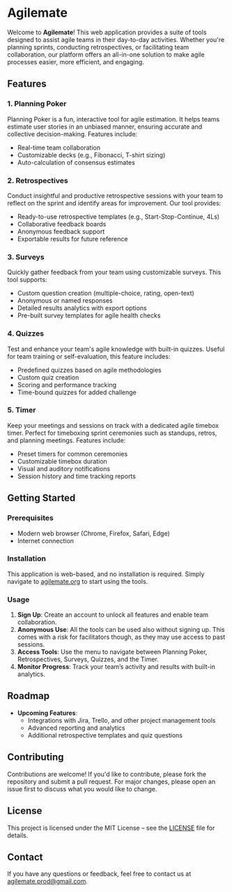 # Agilemate

Welcome to **Agilemate**! 
This web application provides a suite of tools designed to assist agile teams in their day-to-day activities. Whether you're planning sprints, conducting retrospectives, or facilitating team collaboration, our platform offers an all-in-one solution to make agile processes easier, more efficient, and engaging.

## Features

### 1. Planning Poker
Planning Poker is a fun, interactive tool for agile estimation. It helps teams estimate user stories in an unbiased manner, ensuring accurate and collective decision-making. Features include:
- Real-time team collaboration
- Customizable decks (e.g., Fibonacci, T-shirt sizing)
- Auto-calculation of consensus estimates

### 2. Retrospectives
Conduct insightful and productive retrospective sessions with your team to reflect on the sprint and identify areas for improvement. Our tool provides:
- Ready-to-use retrospective templates (e.g., Start-Stop-Continue, 4Ls)
- Collaborative feedback boards
- Anonymous feedback support
- Exportable results for future reference

### 3. Surveys
Quickly gather feedback from your team using customizable surveys. This tool supports:
- Custom question creation (multiple-choice, rating, open-text)
- Anonymous or named responses
- Detailed results analytics with export options
- Pre-built survey templates for agile health checks

### 4. Quizzes
Test and enhance your team's agile knowledge with built-in quizzes. Useful for team training or self-evaluation, this feature includes:
- Predefined quizzes based on agile methodologies
- Custom quiz creation
- Scoring and performance tracking
- Time-bound quizzes for added challenge

### 5. Timer
Keep your meetings and sessions on track with a dedicated agile timebox timer. Perfect for timeboxing sprint ceremonies such as standups, retros, and planning meetings. Features include:
- Preset timers for common ceremonies
- Customizable timebox duration
- Visual and auditory notifications
- Session history and time tracking reports

## Getting Started

### Prerequisites
- Modern web browser (Chrome, Firefox, Safari, Edge)
- Internet connection

### Installation
This application is web-based, and no installation is required. Simply navigate to [agilemate.org](https://agilemate.org) to start using the tools.

### Usage
1. **Sign Up**: Create an account to unlock all features and enable team collaboration.
2. **Anonymous Use**: All the tools can be used also without signing up. This comes with a risk for facilitators though, as they may use access to past sessions.
3. **Access Tools**: Use the menu to navigate between Planning Poker, Retrospectives, Surveys, Quizzes, and the Timer.
4. **Monitor Progress**: Track your team’s activity and results with built-in analytics.

## Roadmap

- **Upcoming Features**:
  - Integrations with Jira, Trello, and other project management tools
  - Advanced reporting and analytics
  - Additional retrospective templates and quiz questions

## Contributing

Contributions are welcome! If you'd like to contribute, please fork the repository and submit a pull request. For major changes, please open an issue first to discuss what you would like to change.

## License

This project is licensed under the MIT License – see the [LICENSE](LICENSE) file for details.

## Contact

If you have any questions or feedback, feel free to contact us at [agilemate.prod@gmail.com](mailto:agilemate.prod@gmail.com).
